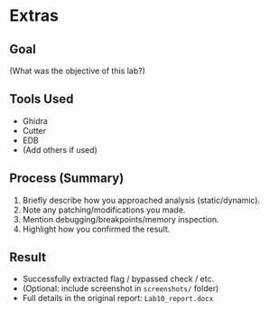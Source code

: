 # Extras

## Goal
(What was the objective of this lab?)

## Tools Used
- Ghidra
- Cutter
- EDB
- (Add others if used)

## Process (Summary)
1. Briefly describe how you approached analysis (static/dynamic).
2. Note any patching/modifications you made.
3. Mention debugging/breakpoints/memory inspection.
4. Highlight how you confirmed the result.

## Result
- Successfully extracted flag / bypassed check / etc.
- (Optional: include screenshot in `screenshots/` folder)
- Full details in the original report: `Lab10_report.docx`
